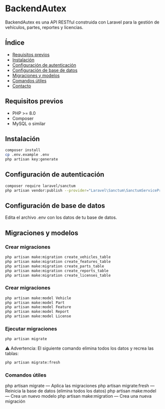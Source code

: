 
# BackendAutex

BackendAutex es una API RESTful construida con Laravel para la gestión de vehículos, partes, reportes y licencias.

## Índice

- [Requisitos previos](#requisitos-previos)
- [Instalación](#instalación)
- [Configuración de autenticación](#configuración-de-autenticación)
- [Configuración de base de datos](#configuración-de-base-de-datos)
- [Migraciones y modelos](#migraciones-y-modelos)
- [Comandos útiles](#comandos-útiles)
- [Contacto](#contacto)

## Requisitos previos

- PHP >= 8.0
- Composer
- MySQL o similar

## Instalación

```bash
composer install
cp .env.example .env
php artisan key:generate
```


## Configuración de autenticación
```bash
composer require laravel/sanctum 
php artisan vendor:publish --provider="Laravel\Sanctum\SanctumServiceProvider"
```


## Configuración de base de datos
Edita el archivo .env con los datos de tu base de datos.


## Migraciones y modelos

### Crear migraciones

```bash
php artisan make:migration create_vehicles_table
php artisan make:migration create_features_table
php artisan make:migration create_parts_table
php artisan make:migration create_reports_table
php artisan make:migration create_licenses_table
```

### Crear migraciones
```bash
php artisan make:model Vehicle
php artisan make:model Part
php artisan make:model Feature
php artisan make:model Report
php artisan make:model License
```
### Ejecutar migraciones
```bash
php artisan migrate 
```
⚠️ Advertencia: El siguiente comando elimina todos los datos y recrea las tablas:

```bash
php artisan migrate:fresh
``` 
### Comandos útiles
php artisan migrate — Aplica las migraciones
php artisan migrate:fresh — Reinicia la base de datos (elimina todos los datos)
php artisan make:model <Nombre> — Crea un nuevo modelo
php artisan make:migration <Nombre> — Crea una nueva migración

